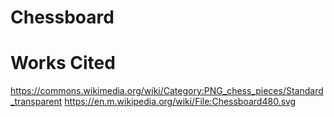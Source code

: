 # Chessboard

# Works Cited

https://commons.wikimedia.org/wiki/Category:PNG_chess_pieces/Standard_transparent
https://en.m.wikipedia.org/wiki/File:Chessboard480.svg

